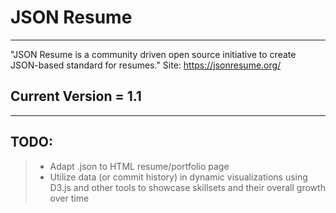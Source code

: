 JSON Resume
===================
----------

"JSON Resume is a community driven open source initiative to create JSON-based standard for resumes." Site: https://jsonresume.org/

Current Version = 1.1
-------------
------------------

TODO:
-------------

> - Adapt .json to HTML resume/portfolio page
> - Utilize data (or commit history) in dynamic visualizations using D3.js and other tools to showcase skillsets and their overall growth over time